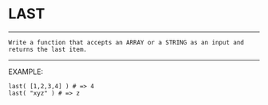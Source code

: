 # LAST

------

``` 
Write a function that accepts an ARRAY or a STRING as an input and returns the last item.
```

------

EXAMPLE:

``` 
last( [1,2,3,4] ) # => 4
last( "xyz" ) # => z
```

